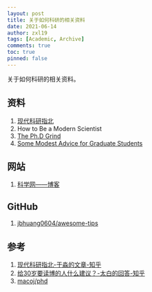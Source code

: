 ```yaml
---
layout: post
title: 关于如何科研的相关资料
date: 2021-06-14
author: zxl19
tags: [Academic, Archive]
comments: true
toc: true
pinned: false
---
```


关于如何科研的相关资料。

<!-- more -->

## 资料

1. [现代科研指北](https://github.com/yufree/sciguide)
2. How to Be a Modern Scientist
3. [The Ph.D Grind](http://pgbovine.net/PhD-memoir/pguo-PhD-grind.pdf)
4. [Some Modest Advice for Graduate Students](https://www.researchgate.net/publication/255653424_SOME_MODEST_ADVICE_FOR_GRADUATE_STUDENTS)

## 网站

1. [科学网——博客](http://blog.sciencenet.cn/blog.php)

## GitHub

1. [jbhuang0604/awesome-tips](https://github.com/jbhuang0604/awesome-tips)

## 参考

1. [现代科研指北-于淼的文章-知乎](https://zhuanlan.zhihu.com/p/305646861)
2. [给30岁要读博的人什么建议？-太白的回答-知乎](https://www.zhihu.com/question/321599275/answer/1728207632)
3. [macoj/phd](https://github.com/macoj/phd)
